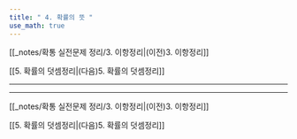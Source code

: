 ```yaml
---
title: " 4. 확률의 뜻 "
use_math: true
---
```

[[_notes/확통 실전문제 정리/3. 이항정리|(이전)3. 이항정리]] 

[[5. 확률의 덧셈정리|(다음)5. 확률의 덧셈정리]]

***







***
[[_notes/확통 실전문제 정리/3. 이항정리|(이전)3. 이항정리]] 

[[5. 확률의 덧셈정리|(다음)5. 확률의 덧셈정리]]
